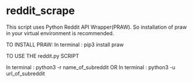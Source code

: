 # reddit_scrape


This script uses Python Reddit API Wrapper(PRAW). So installation of praw in your virtual environment is recommended.

TO INSTALL PRAW:
In terminal : pip3 install praw

TO USE THE reddit.py SCRIPT

In terminal : python3 -r name_of_subreddit	OR
In terminal : python3 -u url_of_subreddit
